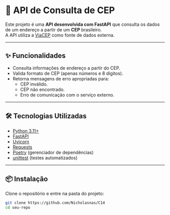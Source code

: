 # 📍 API de Consulta de CEP

Este projeto é uma **API desenvolvida com FastAPI** que consulta os dados de um endereço a partir de um **CEP** brasileiro.  
A API utiliza a [ViaCEP](https://viacep.com.br) como fonte de dados externa.

---

## ✨ Funcionalidades

- Consulta informações de endereço a partir do CEP.
- Valida formato de CEP (apenas números e 8 dígitos).
- Retorna mensagens de erro apropriadas para:
  - CEP inválido.
  - CEP não encontrado.
  - Erro de comunicação com o serviço externo.

---

## 🛠️ Tecnologias Utilizadas

- [Python 3.11+](https://www.python.org/)
- [FastAPI](https://fastapi.tiangolo.com/)
- [Uvicorn](https://www.uvicorn.org/)
- [Requests](https://docs.python-requests.org/)
- [Poetry](https://python-poetry.org/) (gerenciador de dependências)
- [unittest](https://docs.python.org/3/library/unittest.html) (testes automatizados)

---

## 📦 Instalação

Clone o repositório e entre na pasta do projeto:

```bash
git clone https://github.com/Nicholasnas/C14
cd seu-repo
